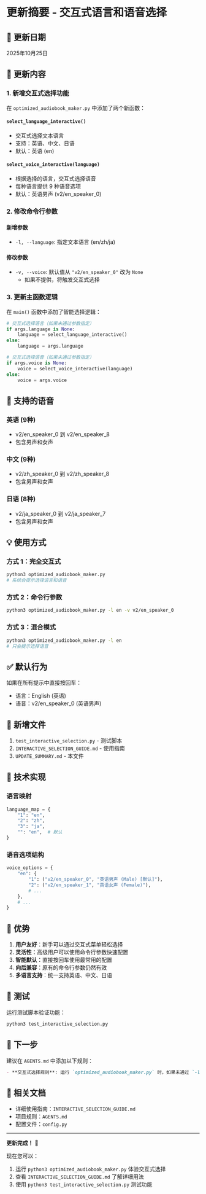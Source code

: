 # 更新摘要 - 交互式语言和语音选择

## 📅 更新日期
2025年10月25日

## 🎯 更新内容

### 1. 新增交互式选择功能

在 `optimized_audiobook_maker.py` 中添加了两个新函数：

#### `select_language_interactive()`
- 交互式选择文本语言
- 支持：英语、中文、日语
- 默认：英语 (en)

#### `select_voice_interactive(language)`
- 根据选择的语言，交互式选择语音
- 每种语言提供 9 种语音选项
- 默认：英语男声 (v2/en_speaker_0)

### 2. 修改命令行参数

#### 新增参数
- `-l, --language`: 指定文本语言 (en/zh/ja)

#### 修改参数
- `-v, --voice`: 默认值从 `"v2/en_speaker_0"` 改为 `None`
  - 如果不提供，将触发交互式选择

### 3. 更新主函数逻辑

在 `main()` 函数中添加了智能选择逻辑：
```python
# 交互式选择语言（如果未通过参数指定）
if args.language is None:
    language = select_language_interactive()
else:
    language = args.language

# 交互式选择语音（如果未通过参数指定）
if args.voice is None:
    voice = select_voice_interactive(language)
else:
    voice = args.voice
```

## 🎤 支持的语音

### 英语 (9种)
- v2/en_speaker_0 到 v2/en_speaker_8
- 包含男声和女声

### 中文 (9种)
- v2/zh_speaker_0 到 v2/zh_speaker_8
- 包含男声和女声

### 日语 (8种)
- v2/ja_speaker_0 到 v2/ja_speaker_7
- 包含男声和女声

## 💡 使用方式

### 方式 1：完全交互式
```bash
python3 optimized_audiobook_maker.py
# 系统会提示选择语言和语音
```

### 方式 2：命令行参数
```bash
python3 optimized_audiobook_maker.py -l en -v v2/en_speaker_0
```

### 方式 3：混合模式
```bash
python3 optimized_audiobook_maker.py -l en
# 只会提示选择语音
```

## ✅ 默认行为

如果在所有提示中直接按回车：
- 语言：English (英语)
- 语音：v2/en_speaker_0 (英语男声)

## 📁 新增文件

1. `test_interactive_selection.py` - 测试脚本
2. `INTERACTIVE_SELECTION_GUIDE.md` - 使用指南
3. `UPDATE_SUMMARY.md` - 本文件

## 🔧 技术实现

### 语言映射
```python
language_map = {
    "1": "en",
    "2": "zh",
    "3": "ja",
    "": "en",  # 默认
}
```

### 语音选项结构
```python
voice_options = {
    "en": {
        "1": ("v2/en_speaker_0", "英语男声 (Male) [默认]"),
        "2": ("v2/en_speaker_1", "英语女声 (Female)"),
        # ...
    },
    # ...
}
```

## 🎯 优势

1. **用户友好**：新手可以通过交互式菜单轻松选择
2. **灵活性**：高级用户可以使用命令行参数快速配置
3. **智能默认**：直接按回车使用最常用的配置
4. **向后兼容**：原有的命令行参数仍然有效
5. **多语言支持**：统一支持英语、中文、日语

## 📝 测试

运行测试脚本验证功能：
```bash
python3 test_interactive_selection.py
```

## 🚀 下一步

建议在 `AGENTS.md` 中添加以下规则：

```markdown
- **交互式选择规则**: 运行 `optimized_audiobook_maker.py` 时，如果未通过 `-l` 和 `-v` 参数指定语言和语音，系统会提供交互式菜单让用户选择。默认配置为英语 + 英语男声 (v2/en_speaker_0)。
```

## 📖 相关文档

- 详细使用指南：`INTERACTIVE_SELECTION_GUIDE.md`
- 项目规则：`AGENTS.md`
- 配置文件：`config.py`

---

**更新完成！** 🎉

现在您可以：
1. 运行 `python3 optimized_audiobook_maker.py` 体验交互式选择
2. 查看 `INTERACTIVE_SELECTION_GUIDE.md` 了解详细用法
3. 使用 `python3 test_interactive_selection.py` 测试功能

